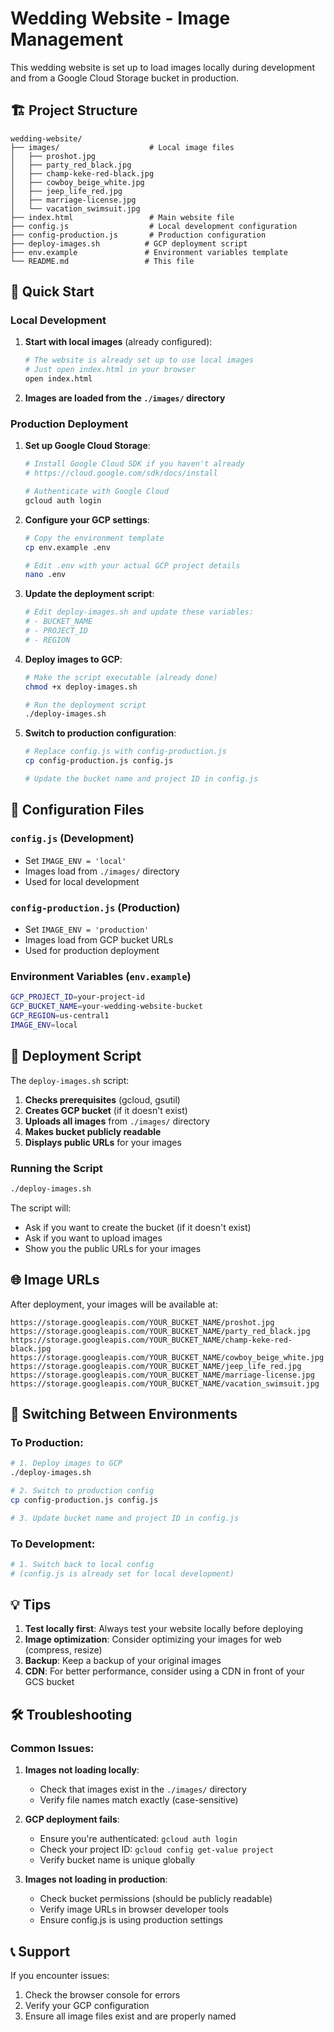 # Wedding Website - Image Management

This wedding website is set up to load images locally during development and from a Google Cloud Storage bucket in production.

## 🏗️ Project Structure

```
wedding-website/
├── images/                    # Local image files
│   ├── proshot.jpg
│   ├── party_red_black.jpg
│   ├── champ-keke-red-black.jpg
│   ├── cowboy_beige_white.jpg
│   ├── jeep_life_red.jpg
│   ├── marriage-license.jpg
│   └── vacation_swimsuit.jpg
├── index.html                 # Main website file
├── config.js                  # Local development configuration
├── config-production.js       # Production configuration
├── deploy-images.sh          # GCP deployment script
├── env.example               # Environment variables template
└── README.md                 # This file
```

## 🚀 Quick Start

### Local Development

1. **Start with local images** (already configured):
   ```bash
   # The website is already set up to use local images
   # Just open index.html in your browser
   open index.html
   ```

2. **Images are loaded from the `./images/` directory**

### Production Deployment

1. **Set up Google Cloud Storage**:
   ```bash
   # Install Google Cloud SDK if you haven't already
   # https://cloud.google.com/sdk/docs/install
   
   # Authenticate with Google Cloud
   gcloud auth login
   ```

2. **Configure your GCP settings**:
   ```bash
   # Copy the environment template
   cp env.example .env
   
   # Edit .env with your actual GCP project details
   nano .env
   ```

3. **Update the deployment script**:
   ```bash
   # Edit deploy-images.sh and update these variables:
   # - BUCKET_NAME
   # - PROJECT_ID
   # - REGION
   ```

4. **Deploy images to GCP**:
   ```bash
   # Make the script executable (already done)
   chmod +x deploy-images.sh
   
   # Run the deployment script
   ./deploy-images.sh
   ```

5. **Switch to production configuration**:
   ```bash
   # Replace config.js with config-production.js
   cp config-production.js config.js
   
   # Update the bucket name and project ID in config.js
   ```

## 📁 Configuration Files

### `config.js` (Development)
- Set `IMAGE_ENV = 'local'`
- Images load from `./images/` directory
- Used for local development

### `config-production.js` (Production)
- Set `IMAGE_ENV = 'production'`
- Images load from GCP bucket URLs
- Used for production deployment

### Environment Variables (`env.example`)
```bash
GCP_PROJECT_ID=your-project-id
GCP_BUCKET_NAME=your-wedding-website-bucket
GCP_REGION=us-central1
IMAGE_ENV=local
```

## 🔧 Deployment Script

The `deploy-images.sh` script:

1. **Checks prerequisites** (gcloud, gsutil)
2. **Creates GCP bucket** (if it doesn't exist)
3. **Uploads all images** from `./images/` directory
4. **Makes bucket publicly readable**
5. **Displays public URLs** for your images

### Running the Script
```bash
./deploy-images.sh
```

The script will:
- Ask if you want to create the bucket (if it doesn't exist)
- Ask if you want to upload images
- Show you the public URLs for your images

## 🌐 Image URLs

After deployment, your images will be available at:
```
https://storage.googleapis.com/YOUR_BUCKET_NAME/proshot.jpg
https://storage.googleapis.com/YOUR_BUCKET_NAME/party_red_black.jpg
https://storage.googleapis.com/YOUR_BUCKET_NAME/champ-keke-red-black.jpg
https://storage.googleapis.com/YOUR_BUCKET_NAME/cowboy_beige_white.jpg
https://storage.googleapis.com/YOUR_BUCKET_NAME/jeep_life_red.jpg
https://storage.googleapis.com/YOUR_BUCKET_NAME/marriage-license.jpg
https://storage.googleapis.com/YOUR_BUCKET_NAME/vacation_swimsuit.jpg
```

## 🔄 Switching Between Environments

### To Production:
```bash
# 1. Deploy images to GCP
./deploy-images.sh

# 2. Switch to production config
cp config-production.js config.js

# 3. Update bucket name and project ID in config.js
```

### To Development:
```bash
# 1. Switch back to local config
# (config.js is already set for local development)
```

## 💡 Tips

1. **Test locally first**: Always test your website locally before deploying
2. **Image optimization**: Consider optimizing your images for web (compress, resize)
3. **Backup**: Keep a backup of your original images
4. **CDN**: For better performance, consider using a CDN in front of your GCS bucket

## 🛠️ Troubleshooting

### Common Issues:

1. **Images not loading locally**:
   - Check that images exist in the `./images/` directory
   - Verify file names match exactly (case-sensitive)

2. **GCP deployment fails**:
   - Ensure you're authenticated: `gcloud auth login`
   - Check your project ID: `gcloud config get-value project`
   - Verify bucket name is unique globally

3. **Images not loading in production**:
   - Check bucket permissions (should be publicly readable)
   - Verify image URLs in browser developer tools
   - Ensure config.js is using production settings

## 📞 Support

If you encounter issues:
1. Check the browser console for errors
2. Verify your GCP configuration
3. Ensure all image files exist and are properly named 
